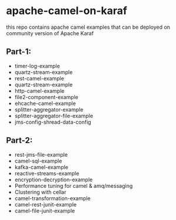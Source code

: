 # apache-camel-on-karaf
this repo contains apache camel examples that can be deployed on community version of Apache Karaf

## Part-1:
- timer-log-example
- quartz-stream-example
- rest-camel-example
- quartz-stream-example
- http-camel-example
- file2-component-example
- ehcache-camel-example
- splitter-aggregator-example
- splitter-aggregator-file-example
- jms-config-shread-data-config

## Part-2:

- rest-jms-file-example
- camel-sql-example
- kafka-camel-example
- reactive-streams-example
- encryption-decryption-example
- Performance tuning for camel & amq/messaging
- Clustering with cellar
- camel-transformation-example
- camel-rest-junit-example
- camel-file-junit-example
